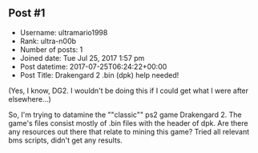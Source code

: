 ## Post #1
- Username: ultramario1998
- Rank: ultra-n00b
- Number of posts: 1
- Joined date: Tue Jul 25, 2017 1:57 pm
- Post datetime: 2017-07-25T06:24:22+00:00
- Post Title: Drakengard 2 .bin (dpk) help needed!

(Yes, I know, DG2. I wouldn't be doing this if I could get what I were after elsewhere...)

So, I'm trying to datamine the ""classic"" ps2 game Drakengard 2. The game's files consist mostly of .bin files with the header of dpk. Are there any resources out there that relate to mining this game? Tried all relevant bms scripts, didn't get any results.
